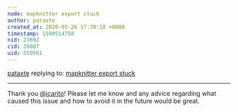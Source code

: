```yaml
---
node: mapknitter export stuck
author: pataxte
created_at: 2020-05-26 17:39:18 +0000
timestamp: 1590514758
nid: 23692
cid: 26887
uid: 559561
---
```




[pataxte](../profile/pataxte) replying to: [mapknitter export stuck](../notes/pataxte/05-24-2020/mapknitter-export-stuck)

----
Thank you [@icarito](/profile/icarito)! Please let me know and any advice regarding what caused this issue and how to avoid it in the future would be great.